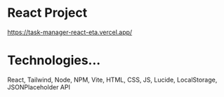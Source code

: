 # React Project

https://task-manager-react-eta.vercel.app/

# Technologies...
React, Tailwind, Node, NPM, Vite, HTML, CSS, JS, Lucide, LocalStorage, JSONPlaceholder API